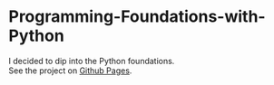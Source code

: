 # Programming-Foundations-with-Python
I decided to dip into the Python foundations.
<br />
See the project on [ Github Pages](https://vyacheslavv44.github.io/Programming-Foundations-with-Python).
